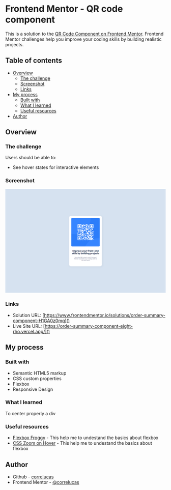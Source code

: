 # Frontend Mentor - QR code component

This is a solution to the [QR Code Component on Frontend Mentor](https://www.frontendmentor.io/challenges/qr-code-component-iux_sIO_H). Frontend Mentor challenges help you improve your coding skills by building realistic projects. 

## Table of contents

- [Overview](#overview)
  - [The challenge](#the-challenge)
  - [Screenshot](#screenshot)
  - [Links](#links)
- [My process](#my-process)
  - [Built with](#built-with)
  - [What I learned](#what-i-learned)
  - [Useful resources](#useful-resources)
- [Author](#author)


## Overview

### The challenge

Users should be able to:

- See hover states for interactive elements

### Screenshot

![](./screenshot/screenshot-desktop.png)



### Links

- Solution URL: [https://www.frontendmentor.io/solutions/order-summary-component-H1GA0z0mq]()
- Live Site URL: [https://order-summary-component-eight-rho.vercel.app/]()

## My process

### Built with

- Semantic HTML5 markup
- CSS custom properties
- Flexbox
- Responsive Design


### What I learned

To center properly a div

### Useful resources

- [Flexbox Froggy](https://flexboxfroggy.com/) - This help me to undestand the basics about flexbox
- [CSS Zoom on Hover](https://codepen.io/lucy_wheel/pen/VxYzKP) - This help me to undestand the basics about flexbox


## Author
- Github - [correlucas](https://github.com/correlucas/order-summary-component)
- Frontend Mentor - [@correlucas](https://www.frontendmentor.io/profile/yourusername)




